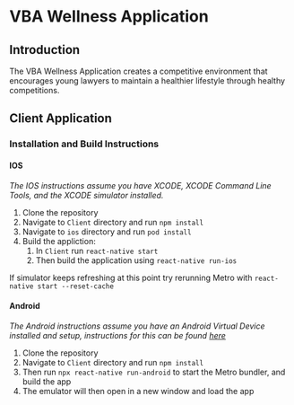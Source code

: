 # VBA Wellness Application

## Introduction


The VBA Wellness Application creates a competitive environment that encourages young lawyers to maintain a healthier lifestyle through healthy competitions.

## Client Application


### Installation and Build Instructions

#### IOS

_The IOS instructions assume you have XCODE, XCODE Command Line Tools, and the XCODE simulator installed._

1. Clone the repository
2. Navigate to `Client` directory and run `npm install`
3. Navigate to `ios` directory and run `pod install`
4. Build the appliction:
   1. In `Client` run `react-native start`
   2. Then build the application using `react-native run-ios`

If simulator keeps refreshing at this point try rerunning Metro with `react-native start --reset-cache`

#### Android
_The Android instructions assume you have an Android Virtual Device installed and setup, instructions for this can be found [here](https://reactnative.dev/docs/environment-setup)_

1. Clone the repository
2. Navigate to `Client` directory and run `npm install`
3. Then run `npx react-native run-android` to start the Metro bundler, and build the app
4. The emulator will then open in a new window and load the app